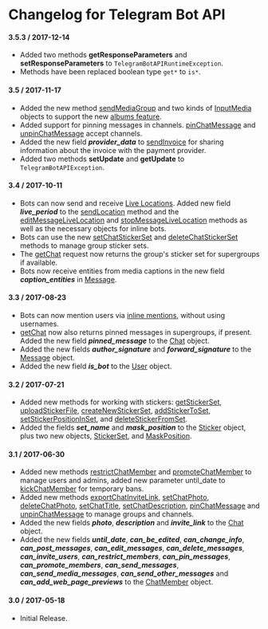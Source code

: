 # Changelog for Telegram Bot API

#### 3.5.3 / 2017-12-14

* Added two methods **getResponseParameters** and **setResponseParameters** to `TelegramBotAPIRuntimeException`.
* Methods have been replaced boolean type `get*` to `is*`.

#### 3.5 / 2017-11-17

* Added the new method [sendMediaGroup](https://core.telegram.org/bots/api#sendmediagroup) and two kinds of [InputMedia](https://core.telegram.org/bots/api#inputmedia) objects to support the new [albums feature](https://telegram.org/blog/albums-saved-messages).
* Added support for pinning messages in channels. [pinChatMessage](https://core.telegram.org/bots/api#pinchatmessage) and [unpinChatMessage](https://core.telegram.org/bots/api#unpinchatmessage) accept channels.
* Added the new field ***provider_data*** to [sendInvoice](https://core.telegram.org/bots/api#sendinvoice) for sharing information about the invoice with the payment provider.
* Added two methods **setUpdate** and **getUpdate** to `TelegramBotAPIException`.

#### 3.4 / 2017-10-11

* Bots can now send and receive [Live Locations](https://telegram.org/blog/live-locations). Added new field ***live_period*** to the [sendLocation](https://core.telegram.org/bots/api#sendlocation) method and the [editMessageLiveLocation](https://core.telegram.org/bots/api#editmessagelivelocation) and [stopMessageLiveLocation](https://core.telegram.org/bots/api#stopmessagelivelocation) methods as well as the necessary objects for inline bots.
* Bots can use the new [setChatStickerSet](https://core.telegram.org/bots/api#setchatstickerset) and [deleteChatStickerSet](https://core.telegram.org/bots/api#deletechatstickerset) methods to manage group sticker sets.
* The [getChat](https://core.telegram.org/bots/api#getchat) request now returns the group's sticker set for supergroups if available.
* Bots now receive entities from media captions in the new field ***caption_entities*** in [Message](https://core.telegram.org/bots/api#message).

#### 3.3 / 2017-08-23

* Bots can now mention users via [inline mentions](https://core.telegram.org/bots/api#formatting-options), without using usernames.
* [getChat](https://core.telegram.org/bots/api#getchat) now also returns pinned messages in supergroups, if present. Added the new field ***pinned_message*** to the [Chat](https://core.telegram.org/bots/api#chat) object.
* Added the new fields ***author_signature*** and ***forward_signature*** to the [Message](https://core.telegram.org/bots/api#message) object.
* Added the new field ***is_bot*** to the [User](https://core.telegram.org/bots/api#user) object.

#### 3.2 / 2017-07-21

* Added new methods for working with stickers: [getStickerSet](https://core.telegram.org/bots/api#getstickerset), [uploadStickerFile](https://core.telegram.org/bots/api#uploadstickerfile), [createNewStickerSet](https://core.telegram.org/bots/api#createnewstickerset), [addStickerToSet](https://core.telegram.org/bots/api#addstickertoset), [setStickerPositionInSet](https://core.telegram.org/bots/api#setstickerpositioninset), and [deleteStickerFromSet](https://core.telegram.org/bots/api#deletestickerfromset).
* Added the fields ***set_name*** and ***mask_position*** to the [Sticker](https://core.telegram.org/bots/api#sticker) object, plus two new objects, [StickerSet](https://core.telegram.org/bots/api#stickerset), and [MaskPosition](https://core.telegram.org/bots/api#maskposition).

#### 3.1 / 2017-06-30

* Added new methods [restrictChatMember](https://core.telegram.org/bots/api#restrictchatmember) and [promoteChatMember](https://core.telegram.org/bots/api#promotechatmember) to manage users and admins, added new parameter until_date to [kickChatMember](https://core.telegram.org/bots/api#kickchatmember) for temporary bans.
* Added new methods [exportChatInviteLink](https://core.telegram.org/bots/api#exportchatinvitelink), [setChatPhoto](https://core.telegram.org/bots/api#setchatphoto), [deleteChatPhoto](https://core.telegram.org/bots/api#deletechatphoto), [setChatTitle](https://core.telegram.org/bots/api#setchattitle), [setChatDescription](https://core.telegram.org/bots/api#setchatdescription), [pinChatMessage](https://core.telegram.org/bots/api#pinchatmessage) and [unpinChatMessage](https://core.telegram.org/bots/api#unpinchatmessage) to manage groups and channels.
* Added the new fields ***photo***, ***description*** and ***invite_link*** to the [Chat]() object.
* Added the new fields ***until_date***, ***can_be_edited***, ***can_change_info***, ***can_post_messages***, ***can_edit_messages***, ***can_delete_messages***, ***can_invite_users***, ***can_restrict_members***, ***can_pin_messages***, ***can_promote_members***, ***can_send_messages***, ***can_send_media_messages***, ***can_send_other_messages*** and ***can_add_web_page_previews*** to the [ChatMember]() object.

#### 3.0 / 2017-05-18

* Initial Release.
